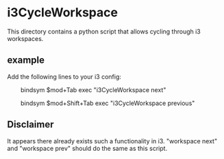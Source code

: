 # i3CycleWorkspace
This directory contains a python script that allows cycling through i3 workspaces.

## example
Add the following lines to your i3 config:

&nbsp;&nbsp;&nbsp;&nbsp;&nbsp;&nbsp;&nbsp;&nbsp;bindsym $mod+Tab exec "i3CycleWorkspace next"

&nbsp;&nbsp;&nbsp;&nbsp;&nbsp;&nbsp;&nbsp;&nbsp;bindsym $mod+Shift+Tab exec "i3CycleWorkspace previous"

## Disclaimer
It appears there already exists such a functionality in i3. "workspace next" and "workspace prev" should do
the same as this script.
